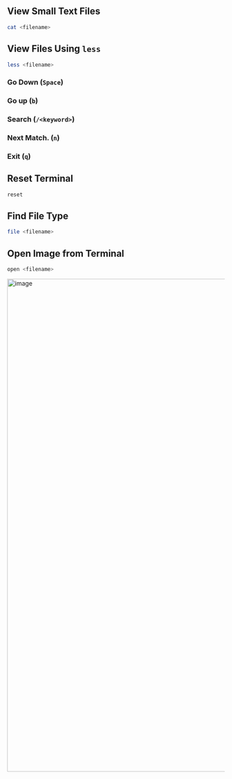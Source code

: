 ## View Small Text Files
```bash
cat <filename>
```

## View Files Using `less`
```bash
less <filename>
```
### Go Down     (`Space`)
### Go up       (`b`)
### Search      (`/<keyword>`)
### Next Match. (`n`)
### Exit        (`q`)

## Reset Terminal
```bash
reset
```

## Find File Type
```bash
file <filename>
```

## Open Image from Terminal
```bash
open <filename>
```

<img width="1143" alt="image" src="https://user-images.githubusercontent.com/45315180/112323664-abdb1700-8cba-11eb-8899-6684b6f04493.png">

